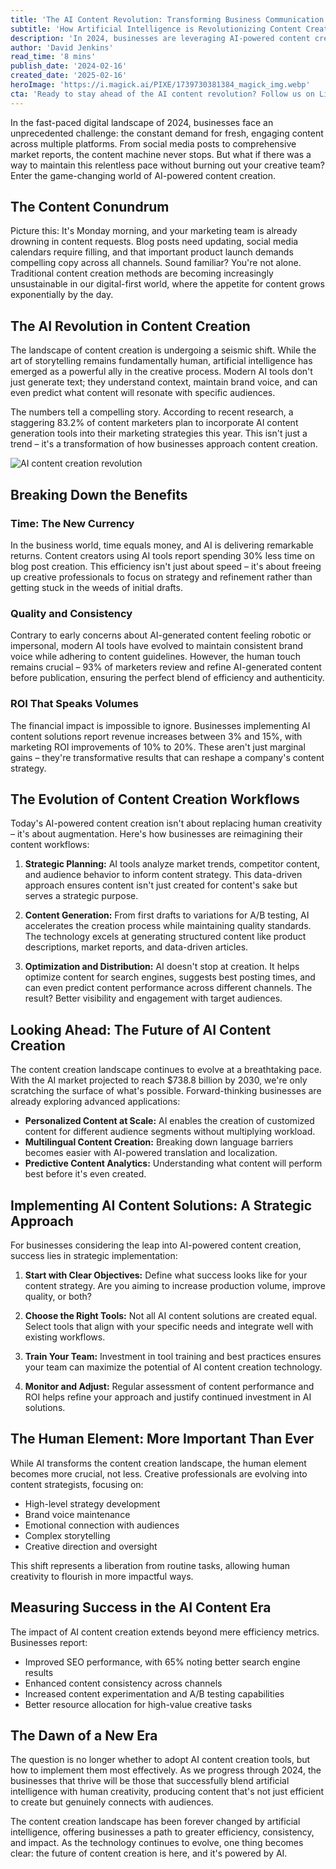 ```yaml
---
title: 'The AI Content Revolution: Transforming Business Communication in 2024'
subtitle: 'How Artificial Intelligence is Revolutionizing Content Creation and Saving Businesses Countless Hours'
description: 'In 2024, businesses are leveraging AI-powered content creation to transform their communication strategies. With 83.2% of content marketers planning to incorporate AI tools, the revolution promises increased efficiency, better ROI, and enhanced content quality while maintaining the crucial human element in creative processes.'
author: 'David Jenkins'
read_time: '8 mins'
publish_date: '2024-02-16'
created_date: '2025-02-16'
heroImage: 'https://i.magick.ai/PIXE/1739730381384_magick_img.webp'
cta: 'Ready to stay ahead of the AI content revolution? Follow us on LinkedIn for the latest insights, trends, and strategies in AI-powered content creation that are reshaping business communication.'
---
```


In the fast-paced digital landscape of 2024, businesses face an unprecedented challenge: the constant demand for fresh, engaging content across multiple platforms. From social media posts to comprehensive market reports, the content machine never stops. But what if there was a way to maintain this relentless pace without burning out your creative team? Enter the game-changing world of AI-powered content creation.

## The Content Conundrum

Picture this: It's Monday morning, and your marketing team is already drowning in content requests. Blog posts need updating, social media calendars require filling, and that important product launch demands compelling copy across all channels. Sound familiar? You're not alone. Traditional content creation methods are becoming increasingly unsustainable in our digital-first world, where the appetite for content grows exponentially by the day.

## The AI Revolution in Content Creation

The landscape of content creation is undergoing a seismic shift. While the art of storytelling remains fundamentally human, artificial intelligence has emerged as a powerful ally in the creative process. Modern AI tools don't just generate text; they understand context, maintain brand voice, and can even predict what content will resonate with specific audiences.

The numbers tell a compelling story. According to recent research, a staggering 83.2% of content marketers plan to incorporate AI content generation tools into their marketing strategies this year. This isn't just a trend – it's a transformation of how businesses approach content creation.

![AI content creation revolution](https://storage.googleapis.com/magick.ai/ai-content-revolution.jpg)

## Breaking Down the Benefits

### Time: The New Currency

In the business world, time equals money, and AI is delivering remarkable returns. Content creators using AI tools report spending 30% less time on blog post creation. This efficiency isn't just about speed – it's about freeing up creative professionals to focus on strategy and refinement rather than getting stuck in the weeds of initial drafts.

### Quality and Consistency

Contrary to early concerns about AI-generated content feeling robotic or impersonal, modern AI tools have evolved to maintain consistent brand voice while adhering to content guidelines. However, the human touch remains crucial – 93% of marketers review and refine AI-generated content before publication, ensuring the perfect blend of efficiency and authenticity.

### ROI That Speaks Volumes

The financial impact is impossible to ignore. Businesses implementing AI content solutions report revenue increases between 3% and 15%, with marketing ROI improvements of 10% to 20%. These aren't just marginal gains – they're transformative results that can reshape a company's content strategy.

## The Evolution of Content Creation Workflows

Today's AI-powered content creation isn't about replacing human creativity – it's about augmentation. Here's how businesses are reimagining their content workflows:

1. **Strategic Planning:** AI tools analyze market trends, competitor content, and audience behavior to inform content strategy. This data-driven approach ensures content isn't just created for content's sake but serves a strategic purpose.
   
2. **Content Generation:** From first drafts to variations for A/B testing, AI accelerates the creation process while maintaining quality standards. The technology excels at generating structured content like product descriptions, market reports, and data-driven articles.

3. **Optimization and Distribution:** AI doesn't stop at creation. It helps optimize content for search engines, suggests best posting times, and can even predict content performance across different channels. The result? Better visibility and engagement with target audiences.

## Looking Ahead: The Future of AI Content Creation

The content creation landscape continues to evolve at a breathtaking pace. With the AI market projected to reach $738.8 billion by 2030, we're only scratching the surface of what's possible. Forward-thinking businesses are already exploring advanced applications:

- **Personalized Content at Scale:** AI enables the creation of customized content for different audience segments without multiplying workload.
- **Multilingual Content Creation:** Breaking down language barriers becomes easier with AI-powered translation and localization.
- **Predictive Content Analytics:** Understanding what content will perform best before it's even created.

## Implementing AI Content Solutions: A Strategic Approach

For businesses considering the leap into AI-powered content creation, success lies in strategic implementation:

1. **Start with Clear Objectives:** Define what success looks like for your content strategy. Are you aiming to increase production volume, improve quality, or both?

2. **Choose the Right Tools:** Not all AI content solutions are created equal. Select tools that align with your specific needs and integrate well with existing workflows.

3. **Train Your Team:** Investment in tool training and best practices ensures your team can maximize the potential of AI content creation technology.

4. **Monitor and Adjust:** Regular assessment of content performance and ROI helps refine your approach and justify continued investment in AI solutions.

## The Human Element: More Important Than Ever

While AI transforms the content creation landscape, the human element becomes more crucial, not less. Creative professionals are evolving into content strategists, focusing on:

- High-level strategy development
- Brand voice maintenance
- Emotional connection with audiences
- Complex storytelling
- Creative direction and oversight

This shift represents a liberation from routine tasks, allowing human creativity to flourish in more impactful ways.

## Measuring Success in the AI Content Era

The impact of AI content creation extends beyond mere efficiency metrics. Businesses report:

- Improved SEO performance, with 65% noting better search engine results
- Enhanced content consistency across channels
- Increased content experimentation and A/B testing capabilities
- Better resource allocation for high-value creative tasks

## The Dawn of a New Era

The question is no longer whether to adopt AI content creation tools, but how to implement them most effectively. As we progress through 2024, the businesses that thrive will be those that successfully blend artificial intelligence with human creativity, producing content that's not just efficient to create but genuinely connects with audiences.

The content creation landscape has been forever changed by artificial intelligence, offering businesses a path to greater efficiency, consistency, and impact. As the technology continues to evolve, one thing becomes clear: the future of content creation is here, and it's powered by AI.